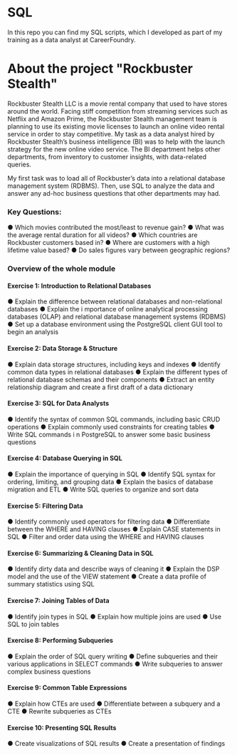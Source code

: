 # SQL
In this repo you can find my SQL scripts, which I developed as part of my training as a data analyst at CareerFoundry.

# About the project "Rockbuster Stealth"
Rockbuster Stealth LLC is a movie rental company that used to have stores around the world. Facing stiff competition from streaming services such as Netflix and Amazon Prime, the Rockbuster Stealth management team is planning to use its existing movie licenses to launch an online video rental service in order to stay competitive. My task as a data analyst hired by Rockbuster Stealth’s business intelligence (BI) was to help with the launch strategy for the new online video service. The BI department helps other departments, from inventory to customer insights, with data-related queries. 

My first task was to load all of Rockbuster’s data into a relational database management system (RDBMS). Then, use SQL to analyze the data and answer any ad-hoc business questions that other departments may had. 

### Key Questions: 
● Which movies contributed the most/least to revenue gain?
● What was the average rental duration for all videos?
● Which countries are Rockbuster customers based in?
● Where are customers with a high lifetime value based?
● Do sales figures vary between geographic regions?


### Overview of the whole module 

#### Exercise 1: Introduction to Relational Databases
● Explain the difference between relational databases and non-relational databases
● Explain the i mportance of online analytical processing databases (OLAP) and relational database management systems (RDBMS)
● Set up a database environment using the PostgreSQL client GUI tool to begin an analysis

#### Exercise 2: Data Storage & Structure
● Explain data storage structures, including keys and indexes
● Identify common data types in relational databases
● Explain the different types of relational database schemas and their components
● Extract an entity relationship diagram and create a first draft of a data dictionary

#### Exercise 3: SQL for Data Analysts
● Identify the syntax of common SQL commands, including basic CRUD operations
● Explain commonly used constraints for creating tables
● Write SQL commands i
n PostgreSQL to answer some basic business questions

#### Exercise 4: Database Querying in SQL
● Explain the importance of querying in SQL
● Identify SQL syntax for ordering, limiting, and grouping data
● Explain the basics of database migration and ETL
● Write SQL queries to organize and sort data

#### Exercise 5: Filtering Data
● Identify commonly used operators for filtering data
● Differentiate between the WHERE and HAVING clauses
● Explain CASE statements in SQL
● Filter and order data using the WHERE and HAVING clauses

#### Exercise 6: Summarizing & Cleaning Data in SQL
● Identify dirty data and describe ways of cleaning it
● Explain the DSP model and the use of the VIEW statement
● Create a data profile of summary statistics using SQL

#### Exercise 7: Joining Tables of Data
● Identify join types in SQL
● Explain how multiple joins are used
● Use SQL to join tables

#### Exercise 8: Performing Subqueries
● Explain the order of SQL query writing
● Define subqueries and their various applications in SELECT commands
● Write subqueries to answer complex business questions

#### Exercise 9: Common Table Expressions
● Explain how CTEs are used
● Differentiate between a subquery and a CTE
● Rewrite subqueries as CTEs

#### Exercise 10: Presenting SQL Results
● Create visualizations of SQL results
● Create a presentation of findings
